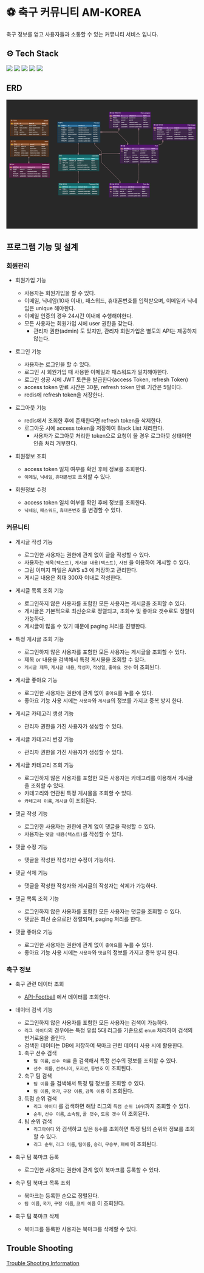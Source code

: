 ﻿# ⚽ 축구 커뮤니티 AM-KOREA
축구 정보를 얻고 사용자들과 소통할 수 있는 커뮤니티 서비스 입니다.

## ⚙ Tech Stack
<img src="https://img.shields.io/badge/java-007396?style=for-the-badge&logo=java&logoColor=white"></a> 
<img src="https://img.shields.io/badge/spring-6DB33F?style=for-the-badge&logo=spring&logoColor=white"></a> 
<img src="https://img.shields.io/badge/mysql-4479A1?style=for-the-badge&logo=mysql&logoColor=white"> </a>
<img src="https://img.shields.io/badge/git-F05032?style=for-the-badge&logo=git&logoColor=white"></a>
<img src="https://img.shields.io/badge/Redis-DC382D?style=for-the-badge&logo=redis&logoColor=white"/></a>

## ERD
![ERD](doc/img/erd.png)

## 프로그램 기능 및 설계
### 회원관리
- 회원가입 기능
	- 사용자는 회원가입을 할 수 있다.
    - 이메일, 닉네임(10자 이내), 패스워드, 휴대폰번호를 입력받으며, 이메일과 닉네임은 unique 해야한다.
    - 이메일 인증의 경우 24시간 이내에 수행해야한다.
    - 모든 사용자는 회원가입 시에 user 권한을 갖는다.
		- 관리자 권한(admin) 도 있지만, 관리자 회원가입은 별도의 API는 제공하지 않는다.


- 로그인 기능
	- 사용자는 로그인을 할 수 있다.
    - 로그인 시 회원가입 때 사용한 이메일과 패스워드가 일치해야한다.
    - 로그인 성공 시에 JWT 토큰을 발급한다(access Token, refresh Token)
    - access token 만료 시간은 30분, refresh token 만료 기간은 5일이다.
    - redis에 refresh token을 저장한다.


- 로그아웃 기능
	- redis에서 조회한 후에 존재한다면 refresh token을 삭제한다.
    - 로그아웃 시에 access token을 저장하여 Black List 처리한다.
		- 사용자가 로그아웃 처리한 token으로 요청이 올 경우 로그아웃 상태이면 인증 처리 거부한다.


- 회원정보 조회
	- access token 일치 여부를 확인 후에 정보를 조회한다.
    - `이메일`, `닉네임`, `휴대폰번호` 조회할 수 있다.


- 회원정보 수정
	- access token 일치 여부를 확인 후에 정보를 조회한다.
	- `닉네임`, `패스워드`, `휴대폰번호` 를 변경할 수 있다.

### 커뮤니티
- 게시글 작성 기능
	- 로그인한 사용자는 권한에 관계 없이 글을 작성할 수 있다.
	- 사용자는 `제목(텍스트)`, `게시글 내용(텍스트)`, `사진` 을 이용하여 게시할 수 있다.
	- 그림 이미지 파일은 AWS s3 에 저장하고 관리한다.
    - 게시글 내용은 최대 300자 이내로 작성한다.
 

- 게시글 목록 조회 기능
	- 로그인하지 않은 사용자를 포함한 모든 사용자는 게시글을 조회할 수 있다.
    - 게시글은 기본적으로 최신순으로 정렬되고, 조회수 및 좋아요 갯수로도 정렬이 가능하다.
    - 게시글이 많을 수 있기 때문에 paging 처리를 진행한다.


- 특정 게시글 조회 기능
	- 로그인하지 않은 사용자를 포함한 모든 사용자는 게시글을 조회할 수 있다.
    - 제목 or 내용을 검색해서 특정 게시물을 조회할 수 있다.
    - `게시글 제목`, `게시글 내용`, `작성자`, `작성일`, `좋아요 갯수` 이 조회된다.
  

- 게시글 좋아요 기능
	- 로그인한 사용자는 권한에 관계 없이 `좋아요`를 누를 수 있다.
    - 좋아요 기능 사용 시에는 `사용자`와 `게시글`의 정보를 가지고 중복 방지 한다.


- 게시글 카테고리 생성 기능 
	- 관리자 권한을 가진 사용자가 생성할 수 있다.


- 게시글 카테고리 변경 기능
	- 관리자 권한을 가진 사용자가 생성할 수 있다.


- 게시글 카테고리 조회 기능
	- 로그인하지 않은 사용자를 포함한 모든 사용자는 카테고리를 이용해서 게시글을 조회할 수 있다.
    - 카테고리와 연관된 특정 게시물을 조회할 수 있다.
	- `카테고리 이름`, `게시글` 이 조회된다.


- 댓글 작성 기능
	- 로그인한 사용자는 권한에 관계 없이 댓글을 작성할 수 있다.
	- 사용자는 `댓글 내용(텍스트)`를 작성할 수 있다.


- 댓글 수정 기능
	- 댓글을 작성한 작성자만 수정이 가능하다.


- 댓글 삭제 기능
	- 댓글을 작성한 작성자와 게시글의 작성자는 삭제가 가능하다.


- 댓글 목록 조회 기능
	- 로그인하지 않은 사용자를 포함한 모든 사용자는 댓글을 조회할 수 있다.
    - 댓글은 최신 순으로만 정렬되며, paging 처리를 한다.


- 댓글 좋아요 기능
	- 로그인한 사용자는 권한에 관계 없이 `좋아요`를 누를 수 있다.
	- 좋아요 기능 사용 시에는 `사용자`와 `댓글`의 정보를 가지고 중복 방지 한다.


### 축구 정보 

- 축구 관련 데이터 조회
	- [API-Football](https://apifootball.com/) 에서 데이터를 조회한다.


- 데이터 검색 기능
	- 로그인하지 않은 사용자를 포함한 모든 사용자는 검색이 가능하다.
    - `리그 아이디`의 경우에는 특정 유럽 5대 리그를 기준으로 `enum` 처리하여 검색의 번거로움을 줄인다.
    - 검색한 데이터는 DB에 저장하여 북마크 관련 데이터 사용 시에 활용한다.
  
    1. 축구 선수 검색
   	 	* `팀 이름`, `선수 이름` 을 검색해서 특정 선수의 정보를 조회할 수 있다.
        *  `선수 이름`, `선수나이`, `포지션`, `등번호` 이 조회된다.
	2. 축구 팀 검색
       * `팀 이름` 을 검색해서 특정 팀 정보를 조회할 수 있다.
       * `팀 이름`, `국가`, `구장 이름`, `감독 이름` 이 조회된다.
    3. 득점 순위 검색
       * `리그 아이디` 를 검색하면 해당 리그의 `득점 순위 10위`까지 조회할 수 있다.
       * `순위`, `선수 이름`, `소속팀`, `골 갯수`, `도움 갯수` 이 조회된다.
    4. 팀 순위 검색
        * `리그아이디` 와 검색하고 싶은 `등수`를 조회하면 특정 팀의 순위와 정보를 조회할 수 있다.
        * `리그 순위`, `리그 이름`, `팀이름`, `승리`, `무승부`, `패배` 이 조회된다.


- 축구 팀 북마크 등록
	- 로그인한 사용자는 권한에 관계 없이 북마크를 등록할 수 있다.

- 축구 팀 북마크 목록 조회
    - 북마크는 등록한 순으로 정렬된다.
    - `팀 이름`, `국가`, `구장 이름`, `코치 이름` 이 조회된다.
  
- 축구 팀 북마크 삭제
	- 북마크를 등록한 사용자는 북마크를 삭제할 수 있다.


## Trouble Shooting
[Trouble Shooting Information](doc/TROUBLE_SHOOTING.md)


